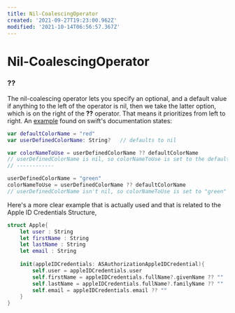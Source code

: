 ```yaml
---
title: Nil-CoalescingOperator
created: '2021-09-27T19:23:00.962Z'
modified: '2021-10-14T06:56:57.367Z'
---
```


# Nil-CoalescingOperator
### ??
The nil-coalescing operator lets you specify an optional, and a default value
if anything to the left of the operator is nil, then we take the latter option, which is on the right of the **??** operator. That means it prioritizes from left to right. An [example](https://docs.swift.org/swift-book/LanguageGuide/BasicOperators.html) found on swift's documentation states:
```swift
var defaultColorName = "red"
var userDefinedColorName: String?   // defaults to nil

var colorNameToUse = userDefinedColorName ?? defaultColorName
// userDefinedColorName is nil, so colorNameToUse is set to the default of "red"
// ------------

userDefinedColorName = "green"
colorNameToUse = userDefinedColorName ?? defaultColorName
// userDefinedColorName isn't nil, so colorNameToUse is set to "green"

```






Here's a more clear example that is actually used and that is related to the Apple ID Credentials Structure,
```swift 
struct Apple{
    let user : String
    let firstName : String
    let lastName : String
    let email : String
    
    init(appleIDCredentials: ASAuthorizationAppleIDCredential){
        self.user = appleIDCredentials.user
        self.firstName = appleIDCredentials.fullName?.givenName ?? ""
        self.lastName = appleIDCredentials.fullName?.familyName ?? ""
        self.email = appleIDCredentials.email ?? ""
    }
}
```

